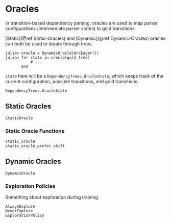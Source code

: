 # Oracles

In transition-based dependency parsing, oracles are used to map parser configurations (intermediate parser states) to gold transitions.

[Static](@ref Static-Oracles) and [Dynamic](@ref Dynamic-Oracles) oracles can both be used to iterate through trees.

```julia-repl
julia> oracle = DynamicOracle(ArcEager())
julia> for state in oracle(gold_tree)
           # ...
	   end
```

`state` here will be a `DependencyTrees.OracleState`, which keeps track of the current configuration, possible transitions, and gold transitions.

```@docs
DependencyTrees.OracleState
```

## Static Oracles

```@docs
StaticOracle
```

### Static Oracle Functions

```@docs
static_oracle
static_oracle_prefer_shift
```

## Dynamic Oracles

```@docs
DynamicOracle
```

### Exploration Policies

Something about exploration during training.

```@docs
AlwaysExplore
NeverExplore
ExplorationPolicy
```
